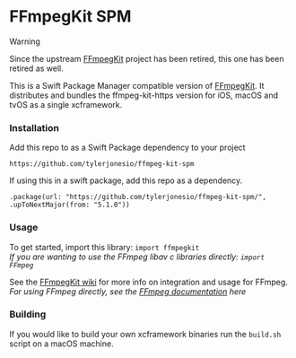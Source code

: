 # FFmpegKit SPM

> [!WARNING]  
> Since the upstream [FFmpegKit](https://github.com/arthenica/ffmpeg-kit) project has been retired, this one has been retired as well.

This is a Swift Package Manager compatible version of [FFmpegKit](https://github.com/arthenica/ffmpeg-kit). 
It distributes and bundles the ffmpeg-kit-https version for iOS, macOS and tvOS as a single xcframework. 

### Installation
Add this repo to as a Swift Package dependency to your project
```
https://github.com/tylerjonesio/ffmpeg-kit-spm
```

If using this in a swift package, add this repo as a dependency.
```
.package(url: "https://github.com/tylerjonesio/ffmpeg-kit-spm/", .upToNextMajor(from: "5.1.0"))
```

### Usage

To get started, import this library: `import ffmpegkit` \
_If you are wanting to use the FFmpeg libav c libraries directly: `import FFmpeg`_

See the [FFmpegKit wiki](https://github.com/arthenica/ffmpeg-kit/tree/main/apple#3-using) for more info on integration and usage for FFmpeg. \
_For using FFmpeg directly, see the [FFmpeg documentation](https://trac.ffmpeg.org/wiki/Using%20libav*) here_

### Building
If you would like to build your own xcframework binaries run the `build.sh` script on a macOS machine. 
